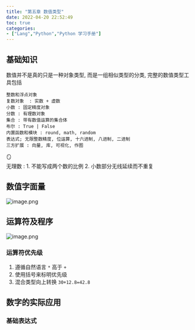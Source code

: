 ```yaml
---
title: "第五章 数值类型"
date: 2022-04-20 22:52:49
toc: true
categories:
- ["Lang","Python","Python 学习手册"]
---
```


## 基础知识
数值并不是真的只是一种对象类型, 而是一组相似类型的分类, 完整的数值类型工具包括

```
整数和浮点对象
复数对象  : 实数 + 虚数
小数 : 固定精度对象
分数 : 有理数对象
集合 : 带有数值运算的集合体
布尔 : True | False
内置函数和模块 : round, math, random
表达式; 无限整数精度, 位运算, 十六进制, 八进制, 二进制
三方扩展 : 向量, 库, 可视化, 作图
```
🪞<br />无理数 :  1. 不能写成两个数的比例 2. 小数部分无线延续而不重复
<a name="0ae04829-1645-4c73-8110-28a7916009fc"></a>
## 数值字面量
![image.png](https://file.wulicode.com/yuque/202208/04/15/3512lkvZwS5f.png?x-oss-process=image/resize,h_295)
<a name="820d96cd-fa48-46d8-bf86-3b19726ba34e"></a>
## 运算符及程序
![image.png](https://file.wulicode.com/yuque/202208/04/15/3513rnJhyDLa.png?x-oss-process=image/resize,h_966)

<a name="b7f1d881-7c2c-4cba-98a5-4111475336a9"></a>
### 运算符优先级

1. 遵循自然语言 `*` 高于 `+`
2. 使用括号来标明优先级
3. 混合类型向上转换 `30+12.8=42.8`
<a name="6cc58821-0fc4-4b14-bc4b-580f3bbc628b"></a>
## 数字的实际应用
<a name="4bd328c4-ff12-45b3-83eb-522456327378"></a>
### 基础表达式

